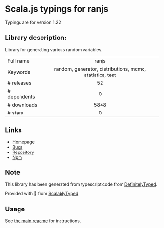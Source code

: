 
# Scala.js typings for ranjs

Typings are for version 1.22

## Library description:
Library for generating various random variables.

|                    |                 |
| ------------------ | :-------------: |
| Full name          | ranjs |
| Keywords           | random, generator, distributions, mcmc, statistics, test |
| # releases         | 52 |
| # dependents       | 0 |
| # downloads        | 5848 |
| # stars            | 0 |

## Links
- [Homepage](https://synesenom.github.io/ran/)
- [Bugs](https://github.com/synesenom/ran/issues)
- [Repository](https://github.com/synesenom/ran)
- [Npm](https://www.npmjs.com/package/ranjs)
    


## Note
This library has been generated from typescript code from [DefinitelyTyped](https://definitelytyped.org).

Provided with :purple_heart: from [ScalablyTyped](https://github.com/oyvindberg/ScalablyTyped)

## Usage
See [the main readme](../../readme.md) for instructions.


